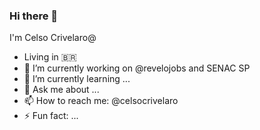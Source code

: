 ### Hi there 👋

I'm Celso Crivelaro@

- Living in 🇧🇷
- 🔭 I’m currently working on @revelojobs and SENAC SP
- 🌱 I’m currently learning ...
- 💬 Ask me about ...
- 📫 How to reach me: @celsocrivelaro
- ⚡ Fun fact: ...
